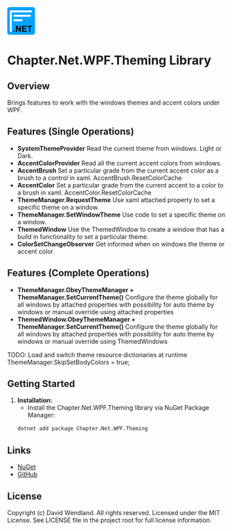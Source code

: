 <img src="https://raw.githubusercontent.com/dwndland/Chapter.Net.WPF.Theming/master/Icon.png" alt="logo" width="64"/>

# Chapter.Net.WPF.Theming Library

## Overview
Brings features to work with the windows themes and accent colors under WPF.

## Features (Single Operations)
- **SystemThemeProvider**
Read the current theme from windows. Light or Dark.
- **AccentColorProvider**
Read all the current accent colors from windows.
- **AccentBrush**
Set a particular grade from the current accent color as a brush to a control in xaml.
AccentBrush.ResetColorCache
- **AccentColor**
Set a particular grade from the current accent to a color to a brush in xaml.
AccentColor.ResetColorCache
- **ThemeManager.RequestTheme**
Use xaml attached property to set a specific theme on a window.
- **ThemeManager.SetWindowTheme**
Use code to set a specific theme on a window.
- **ThemedWindow**
Use the ThemedWindow to create a window that has a build in functionality to set a particular theme.
- **ColorSetChangeObserver**
Get informed when on windows the theme or accent color

## Features (Complete Operations)
- **ThemeManager.ObeyThemeManager + ThemeManager.SetCurrentTheme()**
Configure the theme globally for all windows by attached properties with possibility for auto theme by windows or manual override using attached properties
- **ThemedWindow.ObeyThemeManager + ThemeManager.SetCurrentTheme()**
Configure the theme globally for all windows by attached properties with possibility for auto theme by windows or manual override using ThemedWindows

TODO: Load and switch theme resource dictionaries at runtime
ThemeManager.SkipSetBodyColors = true;

## Getting Started

1. **Installation:**
    - Install the Chapter.Net.WPF.Theming library via NuGet Package Manager:
    ```bash
    dotnet add package Chapter.Net.WPF.Theming
    ```

## Links
* [NuGet](https://www.nuget.org/packages/Chapter.Net.WPF.Theming)
* [GitHub](https://github.com/dwndland/Chapter.Net.WPF.Theming)

## License
Copyright (c) David Wendland. All rights reserved.
Licensed under the MIT License. See LICENSE file in the project root for full license information.
